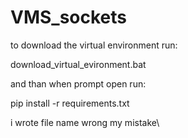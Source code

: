 # VMS_sockets

to download the virtual environment run:

download_virtual_evironment.bat

and than when prompt open run:

pip install -r requirements.txt

i wrote file name wrong my mistake\
